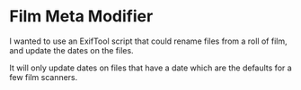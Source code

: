 # Film Meta Modifier
I wanted to use an ExifTool script that could rename files from a roll of film, and update the dates on the files.

It will only update dates on files that have a date which are the defaults for a few film scanners.